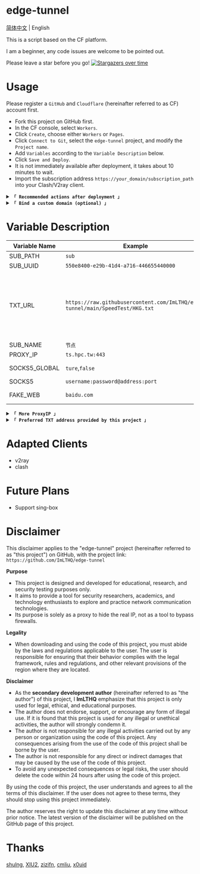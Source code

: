 # edge-tunnel

[简体中文](https://github.com/ImLTHQ/edge-tunnel/blob/main/README.md) | English

This is a script based on the CF platform.

I am a beginner, any code issues are welcome to be pointed out.

Please leave a star before you go!
[![Stargazers over time](https://starchart.cc/ImLTHQ/edge-tunnel.svg?variant=adaptive)](https://starchart.cc/ImLTHQ/edge-tunnel)

# Usage

Please register a `GitHub` and `Cloudflare` (hereinafter referred to as CF) account first.

- Fork this project on GitHub first.
- In the CF console, select `Workers`.
- Click `Create`, choose either `Workers` or `Pages`.
- Click `Connect to Git`, select the `edge-tunnel` project, and modify the `Project name`.
- Add `Variables` according to the `Variable Description` below.
- Click `Save and Deploy`.
- It is not immediately available after deployment, it takes about 10 minutes to wait.
- Import the subscription address `https://your_domain/subscription_path` into your Clash/V2ray client.

<details>
<summary><code><strong>「 Recommended actions after deployment 」</strong></code></summary>

Set up Github Action

- Go to your Forked repository
- Click the `green button` in the `Actions` tab.
- Select `Sync upstream`
- Click `Enable workflow`
- This is to keep your repository up-to-date with the author's synchronization.
</details>

<details>
<summary><code><strong>「 Bind a custom domain (optional) 」</strong></code></summary>

CF connects to your domain:

- Go to `Account Home`, select `Domain`, enter your domain name, click `Continue`.
- Select a plan according to your needs (the free one is enough), click `Continue`, click `Continue to activate`, click `Confirm`.
- According to CF's requirements, return to your domain service provider and replace your current DNS server with the CF DNS server.

Pages bind custom domain

- Click the `Custom Domain` tab of the Pages console, click `Set up a custom domain`.
- Enter the domain name.
- Click `Continue`, click `Activate domain`.
</details>

# Variable Description

| Variable Name | Example | Remarks |
|-|-|-|
| SUB_PATH | `sub` | Subscription path |
| SUB_UUID | `550e8400-e29b-41d4-a716-446655440000` | UUID for verification |
| TXT_URL | `https://raw.githubusercontent.com/ImLTHQ/edge-tunnel/main/SpeedTest/HKG.txt` | Preferred IP TXT address. Supports multiple addresses separated by newlines. Format: address:port#node_name. Default port is 443 if not specified. Default node name is used if not specified. |
| SUB_NAME | `节点` | Default node name |
| PROXY_IP | `ts.hpc.tw:443` | Reverse proxy IP |
| SOCKS5_GLOBAL | `ture`,`false` | Enable SOCKS5 global reverse proxy |
| SOCKS5 | `username:password@address:port` | SOCKS5 |
| FAKE_WEB | `baidu.com` | The fake web page of the root path |

<details>
<summary><code><strong>「 More ProxyIP 」</strong></code></summary>

- `ts.hpc.tw`
- `ProxyIP.US.CMLiussss.net`
- `ProxyIP.SG.CMLiussss.net`
- `ProxyIP.JP.CMLiussss.net`
- `ProxyIP.HK.CMLiussss.net`
- `ProxyIP.KR.CMLiussss.net`
- `ProxyIP.DE.tp2024.CMLiussss.net`
- `ProxyIP.Aliyun.CMLiussss.net`
- `ProxyIP.Oracle.CMLiussss.net`
- `ProxyIP.DigitalOcean.CMLiussss.net`
- `ProxyIP.Vultr.CMLiussss.net`
- `ProxyIP.Multacom.CMLiussss.net`
</details>

<details>
<summary><code><strong>「 Preferred TXT address provided by this project 」</strong></code></summary>

- `https://raw.githubusercontent.com/ImLTHQ/edge-tunnel/main/SpeedTest/HKG.txt` Hong Kong
- `https://raw.githubusercontent.com/ImLTHQ/edge-tunnel/main/SpeedTest/KHH.txt` Taiwan
- `https://raw.githubusercontent.com/ImLTHQ/edge-tunnel/main/SpeedTest/SIN.txt` Singapore
- `https://raw.githubusercontent.com/ImLTHQ/edge-tunnel/main/SpeedTest/NRT.txt` Tokyo
- `https://raw.githubusercontent.com/ImLTHQ/edge-tunnel/main/SpeedTest/SEA.txt` Seattle
- `https://raw.githubusercontent.com/ImLTHQ/edge-tunnel/main/SpeedTest/LHR.txt` London
</details>

# Adapted Clients

- v2ray
- clash

# Future Plans

- Support sing-box

# Disclaimer

This disclaimer applies to the "edge-tunnel" project (hereinafter referred to as "this project") on GitHub, with the project link: `https://github.com/ImLTHQ/edge-tunnel`

**Purpose**

- This project is designed and developed for educational, research, and security testing purposes only.
- It aims to provide a tool for security researchers, academics, and technology enthusiasts to explore and practice network communication technologies.
- Its purpose is solely as a proxy to hide the real IP, not as a tool to bypass firewalls.

**Legality**

- When downloading and using the code of this project, you must abide by the laws and regulations applicable to the user. The user is responsible for ensuring that their behavior complies with the legal framework, rules and regulations, and other relevant provisions of the region where they are located.

**Disclaimer**

- As the **secondary development author** (hereinafter referred to as "the author") of this project, I **ImLTHQ** emphasize that this project is only used for legal, ethical, and educational purposes.
- The author does not endorse, support, or encourage any form of illegal use. If it is found that this project is used for any illegal or unethical activities, the author will strongly condemn it.
- The author is not responsible for any illegal activities carried out by any person or organization using the code of this project. Any consequences arising from the use of the code of this project shall be borne by the user.
- The author is not responsible for any direct or indirect damages that may be caused by the use of the code of this project.
- To avoid any unexpected consequences or legal risks, the user should delete the code within 24 hours after using the code of this project.

By using the code of this project, the user understands and agrees to all the terms of this disclaimer. If the user does not agree to these terms, they should stop using this project immediately.

The author reserves the right to update this disclaimer at any time without prior notice. The latest version of the disclaimer will be published on the GitHub page of this project.

# Thanks
[shulng](https://github.com/shulng), [XIU2](https://github.com/XIU2), [zizifn](https://github.com/zizifn), [cmliu](https://github.com/cmliu), [x0uid](https://github.com/x0uid)
